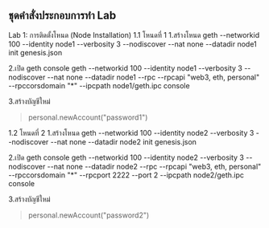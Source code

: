 ## ชุดคำสั่งประกอบการทำ Lab

Lab 1: การติดตั้งโหนด (Node Installation)
1.1 โหนดที่ 1
1.สร้างโหนด
geth --networkid 100 --identity node1 --verbosity 3 --nodiscover --nat none     --datadir node1 init genesis.json

2.เปิด geth console
geth    --networkid 100    --identity node1    --verbosity 3    --nodiscover    --nat none  --datadir node1      --rpc    --rpcapi "web3, eth, personal"     --rpccorsdomain "*" --ipcpath node1/geth.ipc    console

3.สร้างบัญชีใหม่
>personal.newAccount("password1")

1.2 โหนดที่ 2
1.สร้างโหนด
geth   --networkid 100    --identity node2    --verbosity 3      --nodiscover    --nat none --datadir node2    init genesis.json

2.เปิด geth console
geth    --networkid 100    --identity node2    --verbosity 3   --nodiscover    --nat none   --datadir node2     --rpc      --rpcapi "web3, eth, personal"        --rpccorsdomain "*"    --rpcport 2222 --port 2 --ipcpath node2/geth.ipc    console

3.สร้างบัญชีใหม่
>personal.newAccount("password2")